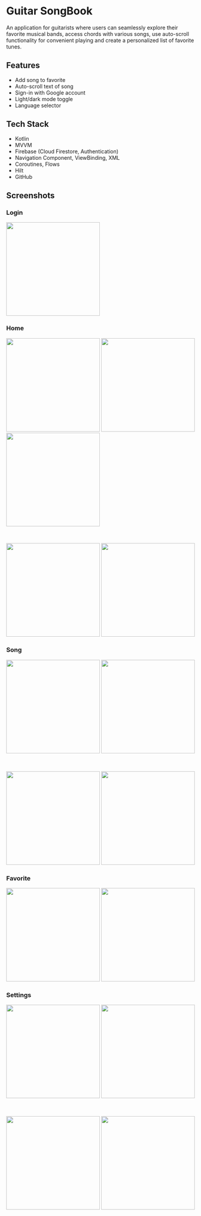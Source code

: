 
# Guitar SongBook

An application for guitarists where users can seamlessly explore their favorite musical bands, access chords with various songs, use auto-scroll functionality for convenient playing and create a personalized list of favorite tunes. 


## Features

- Add song to favorite
- Auto-scroll text of song
- Sign-in with Google account
- Light/dark mode toggle
- Language selector


## Tech Stack

- Kotlin
- MVVM
- Firebase (Cloud Firestore, Authentication)
- Navigation Component, ViewBinding, XML
- Coroutines, Flows
- Hilt
- GitHub

## Screenshots

### Login

<img src="https://github.com/denyssvorin/SongBook/assets/97185572/ab071a57-acbf-4250-95ba-f28f578aae84" width="250">


### Home

<img src="https://github.com/denyssvorin/SongBook/assets/97185572/875853da-52c9-438b-ba5b-646b82d9ab4c" width="250">
<img src="https://github.com/denyssvorin/SongBook/assets/97185572/8ad55010-bb56-4f59-b810-752c5a2e86d4" width="250">
<img src="https://github.com/denyssvorin/SongBook/assets/97185572/7dfa1f65-8291-422c-9095-a49dc5d490c5" width="250">

<br> <!-- Blank line -->

<img src="https://github.com/denyssvorin/SongBook/assets/97185572/910d7967-37fd-4d98-982a-09bee635c3dd" width="250">
<img src="https://github.com/denyssvorin/SongBook/assets/97185572/93bb9fd9-3e75-4f00-8885-fce086df1126" width="250">


### Song

<img src="https://github.com/denyssvorin/SongBook/assets/97185572/6d4a7ccc-3563-44b0-b754-8ebfbe110904" width="250">
<img src="https://github.com/denyssvorin/SongBook/assets/97185572/ec38d9b8-def5-4ec4-8a75-ba890ec2af28" width="250">

<br> <!-- Blank line -->

<img src="https://github.com/denyssvorin/SongBook/assets/97185572/8aab4287-296c-438e-8039-20f3cca8d197" width="250">
<img src="https://github.com/denyssvorin/SongBook/assets/97185572/960fabdb-b01d-480d-9e2e-d51c166015a5" width="250">

### Favorite

<img src="https://github.com/denyssvorin/SongBook/assets/97185572/1afa51a8-4574-4e6b-a903-1284e86e2c74" width="250">

<img src="https://github.com/denyssvorin/SongBook/assets/97185572/79f72cd0-9571-4a4a-8326-b3c36b38cf41" width="250">

### Settings

<img src="https://github.com/denyssvorin/SongBook/assets/97185572/52cc343d-9996-4ae2-988b-95bae80da9da" width="250">
<img src="https://github.com/denyssvorin/SongBook/assets/97185572/c9684fad-ebdd-4fd1-9359-37d042f48b92" width="250">

<br> <!-- Blank line -->

<img src="https://github.com/denyssvorin/SongBook/assets/97185572/94d155bd-ba02-4ce0-bcd5-1bb9c45c0ad6" width="250">
<img src="https://github.com/denyssvorin/SongBook/assets/97185572/a1270b31-279a-4647-a0c7-bd75ae587a4b" width="250">

